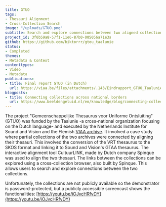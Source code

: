 ```yaml
---
title: GTUO
tags:
- Thesauri Alignment
- Cross-Collection Search
image: "/uploads/GTUO.png"
subtitle: Search and explore connections between two aligned collections
project_id: 3f0b59a8-57f1-11e6-87b0-005056a71e3a
github: https://github.com/biktorrr/gtou_taalunie
status:
- Completed
themes:
- Metadata & Context
contenttypes:
- Video
- Metadata
publications:
- title: Final report GTUO (in Dutch)
  url: https://viaa.be/files/attachments/.143/Eindrapport_GTUO_Taalunie.pdf
blogposts:
- title: Connecting collections across national borders
  url: https://www.beeldengeluid.nl/en/knowledge/blog/connecting-collections-across-national-borders
---
```


The project "Gemeenschappelijke Thesaurus voor Uniforme Ontsluiting" (GTUO) was funded by the Taalunie -a cross-national organization focusing on the Dutch language- and executed by the Netherlands Institute for Sound and Vision and the Flemish [VIAA archive](http://viaa.be/en/about-viaa/). It involved a case study where partial collections of the two archives were connected by aligning their thesauri. This involved the conversion of the VRT thesaurus to the SKOS format and linking it to Sound and Vision's GTAA thesaurus. The interactive alignment tool CultuurLINK, made by Dutch company Spinque was used to align the two thesauri. The links between the collections can be explored using a cross-collection browser, also built by Spinque. This allows users to search and explore connections between the two collections.</p>

Unfortunately, the collections are not publicly available so the demonstrator is password-protected, but a publicly accessible screencast shows the functionalities: [https://youtu.be/iOJvcHRfvDY](https://youtu.be/iOJvcHRfvDY)
